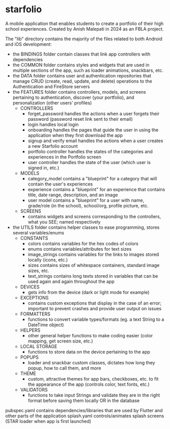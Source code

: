 # starfolio

A mobile application that enables students to create a portfolio of their high school experiences.
Created by Anish Malepati in 2024 as an FBLA project.

The "lib" directory contains the majority of the files related to both Android and iOS development:

- the BINDINGS folder contain classes that link app controllers with dependencies
- the COMMON folder contains styles and widgets that are used in multiple sections of the app, such
  as loader animations, snackbars, etc.
- the DATA folder contains user and authentication repositories that manage CRUD (create, read,
  update, and delete) operations to the Authentication and FireStore servers
- the FEATURES folder contains controllers, models, and screens pertaining to authentication,
  discover (your portfolio), and personalization (other users' profiles)
    - CONTROLLERS
        - forget_password handles the actions when a user forgets their password (password reset
          link
          sent to their email)
        - login handles local login
        - onboarding handles the pages that guide the user in using the application when they first
          download the app
        - signup and verify email handles the actions when a user creates a new Starfolio account
        - portfolio controller handles the states of the categories and experiences in the Portfolio
          screen
        - user controller handles the state of the user (which user is signed in, etc.)
    - MODELS
        - category_model contains a "blueprint" for a category that will contain the user's
          experiences
        - experience contains a "blueprint" for an experience that contains title, date range,
          description, and an image
        - user model contains a "blueprint" for a user with name, grade/role (in the school),
          school/org, profile picture, etc.
    - SCREENS
        - contains widgets and screens corresponding to the controllers, what you SEE; named
          respectively
- the UTILS folder contains helper classes to ease programming, stores several variables/enums
    - CONSTANTS
        - colors contains variables for the hex codes of colors
        - enums contains variables/attributes for text sizes
        - image_strings contains variables for the links to images stored locally (icons, etc.)
        - sizes contains sizes of whitespace containers, standard image sizes, etc.
        - text_strings contains long texts stored in variables that can be used again and again
          throughout the app
    - DEVICES
        - gets info from the device (dark or light mode for example)
    - EXCEPTIONS
        - contains custom exceptions that display in the case of an error; important to prevent
          crashes and provide user output on issues
    - FORMATTERS
        - functions to convert variable types/formats (eg. a text String to a DateTime object)
    - HELPERS
        - other general helper functions to make coding easier (color mapping, get screen size,
          etc.)
    - LOCAL STORAGE
        - functions to store data on the device pertaining to the app
    - POPUPS
        - loader and snackbar custom classes, dictates how long they popup, how to call them, and
          more
    - THEME
        - custom, attractive themes for app bars, checkboxes, etc. to fit the appearance of the
          app (controls color, text fonts, etc.)
    - VALIDATORS
        - functions to take input Strings and validate they are in the right format before saving
          them locally OR in the database

pubspec.yaml contains dependencies/libraries that are used by Flutter and other parts of the
application
splash.yaml controls/animates splash screens (STAR loader when app is first launched)
